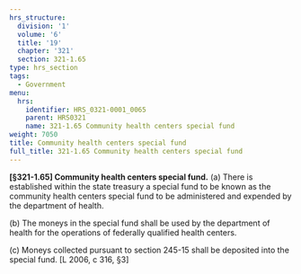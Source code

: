 ```yaml
---
hrs_structure:
  division: '1'
  volume: '6'
  title: '19'
  chapter: '321'
  section: 321-1.65
type: hrs_section
tags:
  - Government
menu:
  hrs:
    identifier: HRS_0321-0001_0065
    parent: HRS0321
    name: 321-1.65 Community health centers special fund
weight: 7050
title: Community health centers special fund
full_title: 321-1.65 Community health centers special fund
---
```

**[§321-1.65] Community health centers special fund.** (a) There is established within the state treasury a special fund to be known as the community health centers special fund to be administered and expended by the department of health.

(b) The moneys in the special fund shall be used by the department of health for the operations of federally qualified health centers.

(c) Moneys collected pursuant to section 245-15 shall be deposited into the special fund. [L 2006, c 316, §3]